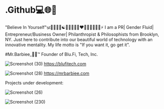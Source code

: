 # .Github💻🌐📶

"Believe In Yourself"🕉🧘‍♂️🌟🌈☯🤝🎼🤙📶🤖❤🧡💛💚💙💜🦄⚡
I am a PR| Gender Fluid| Entrepreneur/Business Owner| Philanthropist & Philosophists from Brooklyn, NY. Just here to contribute into our beautiful world of technology with an innovative mentality. My life motto is "If you want it, go get it". 

#Mr.Barbiee_💪💋™
Founder of Blu.Fi, Tech, Inc.

![Screenshot (30)](https://github.com/Blu-Fi-Tech-Inc/.github/assets/98633589/e30c25fa-d8d1-4713-87ea-edb2647d5311)
https://blufitech.com


![Screenshot (28)](https://github.com/Blu-Fi-Tech-Inc/.github/assets/98633589/b0c5d030-e582-41a9-b546-60de6a255862)
https://mrbarbiee.com


Projects under development:

![Screenshot (26)](https://github.com/Blu-Fi-Tech-Inc/.github/assets/98633589/427aa30c-da8e-4206-9a06-1a20d35384c4)

![Screenshot (230)](https://github.com/Blu-Fi-Tech-Inc/.github/assets/98633589/e02ab7c2-3a88-4fb5-b261-f9b4f1df92b5)
